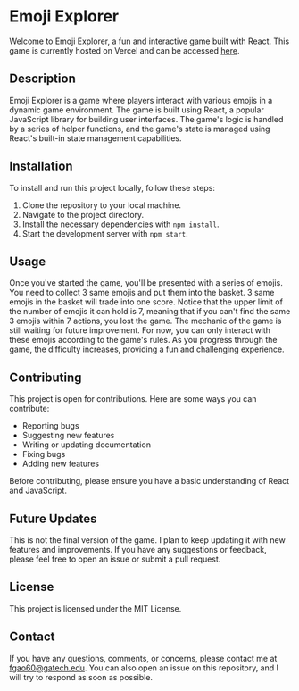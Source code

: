 
# Emoji Explorer

Welcome to Emoji Explorer, a fun and interactive game built with React. This game is currently hosted on Vercel and can be accessed [here](https://emoji-explorer.vercel.app).

## Description

Emoji Explorer is a game where players interact with various emojis in a dynamic game environment. The game is built using React, a popular JavaScript library for building user interfaces. The game's logic is handled by a series of helper functions, and the game's state is managed using React's built-in state management capabilities.

## Installation

To install and run this project locally, follow these steps:

1. Clone the repository to your local machine.
2. Navigate to the project directory.
3. Install the necessary dependencies with `npm install`.
4. Start the development server with `npm start`.

## Usage

Once you've started the game, you'll be presented with a series of emojis. You need to collect 3 same emojis and put them into the basket. 3 same emojis in the basket will trade into one score. Notice that the upper limit of the number of emojis it can hold is 7, meaning that if you can't find the same 3 emojis within 7 actions, you lost the game. 
The mechanic of the game is still waiting for future improvement. 
For now, you can only interact with these emojis according to the game's rules. As you progress through the game, the difficulty increases, providing a fun and challenging experience.

## Contributing

This project is open for contributions. Here are some ways you can contribute:

- Reporting bugs
- Suggesting new features
- Writing or updating documentation
- Fixing bugs
- Adding new features

Before contributing, please ensure you have a basic understanding of React and JavaScript.

## Future Updates

This is not the final version of the game. I plan to keep updating it with new features and improvements. If you have any suggestions or feedback, please feel free to open an issue or submit a pull request.

## License

This project is licensed under the MIT License.

## Contact

If you have any questions, comments, or concerns, please contact me at fgao60@gatech.edu. You can also open an issue on this repository, and I will try to respond as soon as possible.
